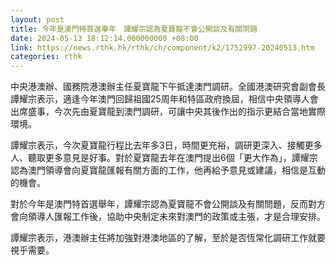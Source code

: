 ```yaml
---
layout: post
title: 今年是澳門特首選舉年　譚耀宗認為夏寶龍不會公開談及有關問題
date: 2024-05-13 18:12:14.000000000 +08:00
link: https://news.rthk.hk/rthk/ch/component/k2/1752997-20240513.htm
categories: rthk
---
```


中央港澳辦、國務院港澳辦主任夏寶龍下午抵達澳門調研。全國港澳研究會副會長譚耀宗表示，適逢今年澳門回歸祖國25周年和特區政府換屆，相信中央領導人會出席盛事，今次先由夏寶龍到澳門調研，可讓中央其後作出的指示更結合當地實際環境。

譚耀宗表示，今次夏寶龍行程比去年多3日，時間更充裕，調研更深入、接觸更多人、聽取更多意見是好事。對於夏寶龍去年在澳門提出6個「更大作為」，譚耀宗認為澳門領導會向夏寶龍匯報有關方面的工作，他再給予意見或建議，相信是互動的機會。

對於今年是澳門特首選舉年，譚耀宗認為夏寶龍不會公開談及有關問題，反而對方會向領導人匯報工作後，協助中央制定未來對澳門的政策或主張，才是合理安排。

譚耀宗表示，港澳辦主任將加強對港澳地區的了解，至於是否恆常化調研工作就要視乎需要。
